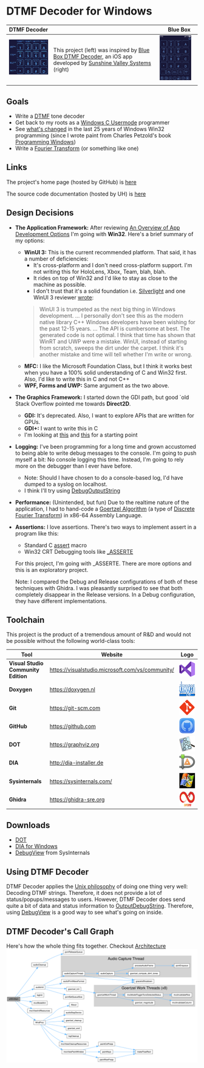DTMF Decoder for Windows
========================

| DTMF Decoder                                                                                                                    |                                                                                                                                                                                                                                     | Blue Box                                                                                                                  |
|---------------------------------------------------------------------------------------------------------------------------------|-------------------------------------------------------------------------------------------------------------------------------------------------------------------------------------------------------------------------------------|---------------------------------------------------------------------------------------------------------------------------|
| <img src="images/DTMF_Decoder_Windows.png" style="width:200px; float: top; margin: 0 10px 10px 0;" alt="DTMF Decoder Windows"/> | This project (left) was inspired by [Blue Box DTMF Decoder](https://apps.apple.com/us/app/blue-box/id391832739), an iOS app developed by [Sunshine Valley Systems](http://www.sunshinevalleysystems.com/BlueBox/index.html) (right) | <img src="images/DTMF_Decoder_iOS.PNG" style="width:200px; float: right; margin: 0 10px 10px 0;" alt="DTMF Decoder iOS"/> |


## Goals
- Write a [DTMF](https://en.wikipedia.org/wiki/Dual-tone_multi-frequency_signaling) tone decoder
- Get back to my roots as a [Windows C Usermode](https://en.wikipedia.org/wiki/Windows_API) programmer
- See [what's changed](https://stackoverflow.com/questions/3121538/how-has-windows-api-changed-in-the-last-10-years)
  in the last 25 years of Windows Win32 programming (since I wrote paint from Charles Petzold's book [Programming Windows](https://www.amazon.com/Programming-Windows%C2%AE-Fifth-Developer-Reference/dp/157231995X))
- Write a [Fourier Transform](https://en.wikipedia.org/wiki/Fourier_transform) (or something like one)

## Links
The project's home page (hosted by GitHub) is [here](https://github.com/marknelsonengineer/DTMF_Decoder)

The source code documentation (hosted by UH) is [here](https://www2.hawaii.edu/~marknels/DTMF_Decoder/)


## Design Decisions
- **The Application Framework:**  After reviewing [An Overview of App Development Options](https://learn.microsoft.com/en-us/windows/apps/get-started/?tabs=net-maui%2Cwindows-forms)
  I'm going with **Win32**.  Here's a brief summary of my options:
  - **WinUI 3:**  This is the current recommended platform.  That said, it has a number
    of deficiencies:
    - It's cross-platform and I don't need cross-platform support.  I'm not writing this for
      HoloLens, Xbox, Team, blah, blah.
    - It rides on top of Win32 and I'd like to stay as close to the machine as possible.
    - I don't trust that it's a solid foundation i.e. [Silverlight](https://www.neowin.net/news/former-microsoft-pm-silverlight-is-dead/)
      and one WinUI 3 reviewer [wrote](https://mariusbancila.ro/blog/2022/04/08/unwrapping-winui3-for-cpp/):
    > WinUI 3 is trumpeted as the next big thing in Windows development.  ... I personally don't see
      this as the modern native library C++ Windows developers have been wishing for the past
      12-15 years.  ... The API is cumbersome at best.  The generated code is not optimal.
      I think that time has shown that WinRT and UWP were a mistake.  WinUI, instead of
      starting from scratch, sweeps the dirt under the carpet.  I think it's another mistake
      and time will tell whether I'm write or wrong.
  - **MFC:**  I like the Microsoft Foundation Class, but I think it works best when
    you have a 100% solid understanding of C and Win32 first.  Also, I'd like to write this
    in C and not C++
  - **WPF, Forms and UWP:** Same argument as the two above.

- **The Graphics Framework:**  I started down the GDI path, but good `old Stack Overflow pointed me
  towards **Direct2D**.
  - **GDI:**  It's deprecated.  Also, I want to explore APIs that are written for GPUs.
  - **GDI+:**  I want to write this in C
  - I'm looking at [this](https://learn.microsoft.com/en-us/windows/win32/direct2d/getting-started-with-direct2d)
    and [this](https://bobobobo.wordpress.com/2008/01/31/how-to-create-a-basic-window-in-c/) for a starting point

- **Logging:** I've been programming for a long time and grown accustomed to being
  able to write debug messages to the console.  I'm going to push myself a bit:  No console logging this time.
  Instead, I'm going to rely more on the debugger than I ever have before.
  - Note:  Should I have chosen to do a console-based log, I'd have dumped to a syslog on localhost.
  - I think I'll try using [DebugOutputString](https://learn.microsoft.com/en-us/windows/win32/api/debugapi/nf-debugapi-outputdebugstringa)

- **Performance:** (Unintended, but fun) Due to the realtime nature of the 
  application, I had to hand-code a [Goertzel Algorithm](https://en.wikipedia.org/wiki/Goertzel_algorithm) 
  (a type of [Discrete Fourier Transform](https://en.wikipedia.org/wiki/Discrete_Fourier_transform)) 
  in x86-64 Assembly Language.

- **Assertions:** I love assertions.  There's two ways to implement assert in a program
  like this:
  - Standard C [assert](https://learn.microsoft.com/en-us/cpp/c-runtime-library/reference/assert-macro-assert-wassert?view=msvc-170) macro
  - Win32 CRT Debugging tools like [_ASSERTE](https://learn.microsoft.com/en-us/cpp/c-runtime-library/reference/assert-asserte-assert-expr-macros?view=msvc-170)

  For this project, I'm going with _ASSERTE.  There are more options and this 
  is an exploratory project.

  Note:  I compared the Debug and Release configurations of both of these techniques
  with Ghidra.  I was pleasantly surprised to see that both completely disappear in the
  Release versions.  In a Debug configuration, they have different implementations.

## Toolchain
This project is the product of a tremendous amount of R&D and would not be possible without the following world-class tools:

| Tool                                 | Website                                           |                                                Logo                                                                |
|--------------------------------------|---------------------------------------------------|:------------------------------------------------------------------------------------------------------------------:|
| **Visual Studio Community Edition**  | https://visualstudio.microsoft.com/vs/community/  | <img src="images/logo_Visual_Studio.png" style="height:40px; float: center; margin: 0 0 0 0;" alt="MSVC"/>         |
| **Doxygen**                          | https://doxygen.nl                                | <img src="images/logo_doxygen.png" style="height:40px; float: center; margin: 0 0 0 0;" alt="Doxygen"/>            |
| **Git**                              | https://git-scm.com                               | <img src="images/logo_git.png" style="height:40px; float: center; margin: 0 0 0 0;" alt="Git"/>                    |
| **GitHub**                           | https://github.com                                | <img src="images/logo_github.png" style="height:40px; float: center; margin: 0 0 0 0;" alt="Github"/>              |
| **DOT**                              | https://graphviz.org                              | <img src="images/logo_dot.png" style="height:40px; float: center; margin: 0 0 0 0;" alt="Dot"/>                    |
| **DIA**                              | http://dia-installer.de                           | <img src="images/logo_dia.png" style="height:40px; float: center; margin: 0 0 0 0;" alt="Dia"/>                    |
| **Sysinternals**                     | https://sysinternals.com/                         | <img src="images/logo_sysinternals.png" style="height:40px; float: center; margin: 0 0 0 0;" alt="Sysinternals"/>  |
| **Ghidra**                           | https://ghidra-sre.org                            | <img src="images/logo_ghidra.png" style="height:40px; float: center; margin: 0 0 0 0;" alt="Ghidra"/>              |


## Downloads
- [DOT](https://graphviz.org/download/)
- [DIA for Windows](http://dia-installer.de/index.html.en)
- [DebugView](https://learn.microsoft.com/en-us/sysinternals/downloads/debugview) from SysInternals


## Using DTMF Decoder
DTMF Decoder applies the [Unix philosophy](https://en.wikipedia.org/wiki/Unix_philosophy) of doing one thing very well:  Decoding DTMF strings.   Therefore, it does not provide a lot of status/popups/messages to users.   However, DTMF Decoder does send quite a bit of data and status information to [OutputDebugString](https://learn.microsoft.com/en-us/windows/win32/api/debugapi/nf-debugapi-outputdebugstringa).  Therefore, using [DebugView](https://learn.microsoft.com/en-us/sysinternals/downloads/debugview) is a good way to see what's going on inside.


## DTMF Decoder's Call Graph

Here's how the whole thing fits together.  Checkout [Architecture](ARCHITECTURE.md)
![DTMF Decoder's Call Graph](./images/Call_Graph.svg)
